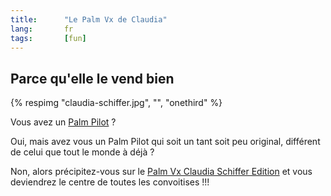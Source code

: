 ```yaml
---
title:      "Le Palm Vx de Claudia"
lang:       fr
tags:       [fun]
---
```



## Parce qu'elle le vend bien

{% respimg "claudia-schiffer.jpg", "", "onethird" %}

Vous avez un [Palm Pilot](http://www.palm.com/products/) ?

Oui, mais avez vous un Palm Pilot qui soit un tant soit peu original, différent de celui que tout le monde à déjà ?

Non, alors précipitez-vous sur le [Palm Vx Claudia Schiffer Edition](http://www.claudiaschiffer.com/store/) et vous deviendrez le centre de toutes les convoitises !!!
